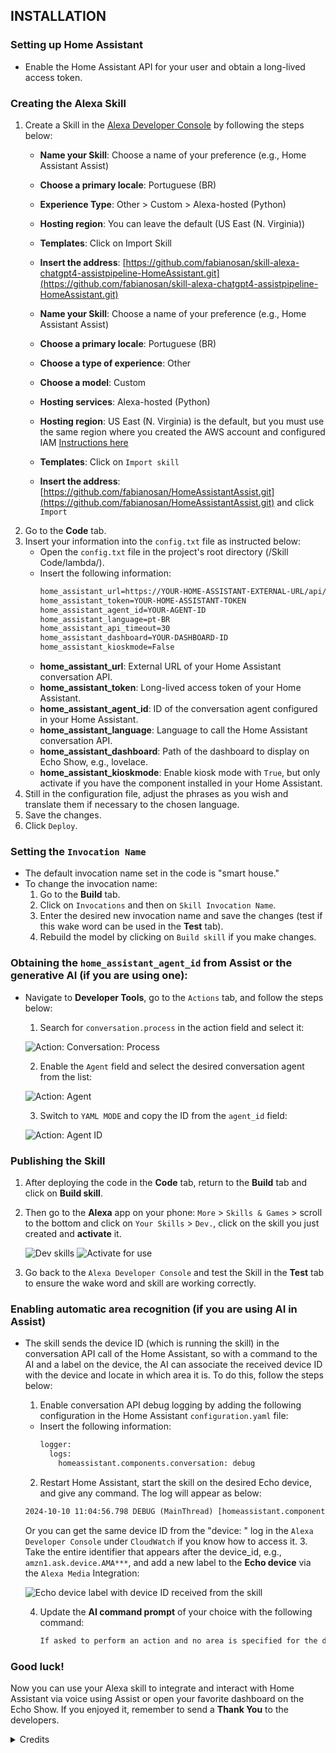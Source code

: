 
## INSTALLATION

### Setting up Home Assistant
- Enable the Home Assistant API for your user and obtain a long-lived access token.

### Creating the Alexa Skill
1. Create a Skill in the [Alexa Developer Console](https://developer.amazon.com/alexa/console/ask) by following the steps below:
   - **Name your Skill**: Choose a name of your preference (e.g., Home Assistant Assist)
   - **Choose a primary locale**: Portuguese (BR)
   - **Experience Type**: Other > Custom > Alexa-hosted (Python)
   - **Hosting region**: You can leave the default (US East (N. Virginia))
   - **Templates**: Click on Import Skill
   - **Insert the address**: [https://github.com/fabianosan/skill-alexa-chatgpt4-assistpipeline-HomeAssistant.git](https://github.com/fabianosan/skill-alexa-chatgpt4-assistpipeline-HomeAssistant.git)

   - **Name your Skill**: Choose a name of your preference (e.g., Home Assistant Assist)
   - **Choose a primary locale**: Portuguese (BR)
   - **Choose a type of experience**: Other
   - **Choose a model**: Custom
   - **Hosting services**: Alexa-hosted (Python)
   - **Hosting region**: US East (N. Virginia) is the default, but you must use the same region where you created the AWS account and configured IAM [Instructions here](https://www.home-assistant.io/integrations/alexa.smart_home)
   - **Templates**: Click on `Import skill`
   - **Insert the address**: [https://github.com/fabianosan/HomeAssistantAssist.git](https://github.com/fabianosan/HomeAssistantAssist.git) and click `Import`
2. Go to the **Code** tab.
3. Insert your information into the `config.txt` file as instructed below:
   - Open the `config.txt` file in the project's root directory (/Skill Code/lambda/).
   - Insert the following information:
     ```txt
     home_assistant_url=https://YOUR-HOME-ASSISTANT-EXTERNAL-URL/api/conversation/process
     home_assistant_token=YOUR-HOME-ASSISTANT-TOKEN
     home_assistant_agent_id=YOUR-AGENT-ID
     home_assistant_language=pt-BR
     home_assistant_api_timeout=30
     home_assistant_dashboard=YOUR-DASHBOARD-ID
     home_assistant_kioskmode=False
     ```
   - **home_assistant_url**: External URL of your Home Assistant conversation API.
   - **home_assistant_token**: Long-lived access token of your Home Assistant.
   - **home_assistant_agent_id**: ID of the conversation agent configured in your Home Assistant.
   - **home_assistant_language**: Language to call the Home Assistant conversation API.
   - **home_assistant_dashboard**: Path of the dashboard to display on Echo Show, e.g., lovelace.
   - **home_assistant_kioskmode**: Enable kiosk mode with `True`, but only activate if you have the component installed in your Home Assistant.
4. Still in the configuration file, adjust the phrases as you wish and translate them if necessary to the chosen language.
5. Save the changes.
6. Click `Deploy`.

### Setting the ``Invocation Name``
- The default invocation name set in the code is "smart house."
- To change the invocation name:
  1. Go to the **Build** tab.
  2. Click on `Invocations` and then on `Skill Invocation Name`.
  3. Enter the desired new invocation name and save the changes (test if this wake word can be used in the **Test** tab).
  4. Rebuild the model by clicking on `Build skill` if you make changes.

### Obtaining the `home_assistant_agent_id` from Assist or the generative AI (if you are using one):
- Navigate to **Developer Tools**, go to the `Actions` tab, and follow the steps below: 
  1. Search for `conversation.process` in the action field and select it:

    ![Action: Conversation: Process](images/dev_action.png)

  2. Enable the `Agent` field and select the desired conversation agent from the list:

    ![Action: Agent](images/dev_action_uimode.png)

  3. Switch to `YAML MODE` and copy the ID from the `agent_id` field:

    ![Action: Agent ID](images/dev_action_yaml.png)
  
### Publishing the Skill
1. After deploying the code in the **Code** tab, return to the **Build** tab and click on **Build skill**.
2. Then go to the **Alexa** app on your phone: `More` > `Skills & Games` > scroll to the bottom and click on `Your Skills` > `Dev.`, click on the skill you just created and **activate** it.

    ![Dev skills](images/alexa_dev_app.jpg)
    ![Activate for use](images/alexa_dev_app_activated.jpg)
3. Go back to the ``Alexa Developer Console`` and test the Skill in the **Test** tab to ensure the wake word and skill are working correctly.

### Enabling automatic area recognition (if you are using AI in Assist)
- The skill sends the device ID (which is running the skill) in the conversation API call of the Home Assistant, so with a command to the AI and a label on the device, the AI can associate the received device ID with the device and locate in which area it is. To do this, follow the steps below:
  1. Enable conversation API debug logging by adding the following configuration in the Home Assistant `configuration.yaml` file:
  - Insert the following information:
     ```txt
     logger:
       logs:
         homeassistant.components.conversation: debug
     ```
  2. Restart Home Assistant, start the skill on the desired Echo device, and give any command. The log will appear as below:
    ```txt
    2024-10-10 11:04:56.798 DEBUG (MainThread) [homeassistant.components.conversation.agent_manager] Processing in pt-BR: turn on the living room light. device_id: amzn1.ask.device.AMA***
    ```
     Or you can get the same device ID from the "device: " log in the ``Alexa Developer Console`` under ``CloudWatch`` if you know how to access it.
  3. Take the entire identifier that appears after the device_id, e.g., `amzn1.ask.device.AMA***`, and add a new label to the **Echo device** via the `Alexa Media` Integration:

    ![Echo device label with device ID received from the skill](images/echo_device_label.png)

  4. Update the **AI command prompt** of your choice with the following command:
     ```txt
     If asked to perform an action and no area is specified for the device, use the label received in the command after the string "device_id:" to find the entity associated with the label and use that entity's area to execute the command.
     ```

### Good luck!
Now you can use your Alexa skill to integrate and interact with Home Assistant via voice using Assist or open your favorite dashboard on the Echo Show.
If you enjoyed it, remember to send a **Thank You** to the developers.

<details><summary>Credits</summary>
<p>   
For [rodrigoscoelho](https://github.com/rodrigoscoelho), who started the development of this skill.
</p>
</details>